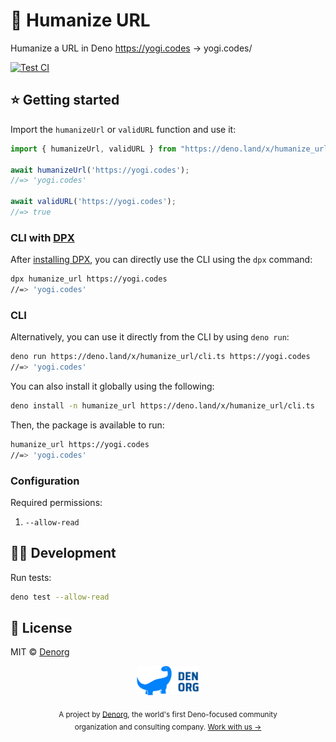 # 🔗 Humanize URL

Humanize a URL in Deno https://yogi.codes → yogi.codes/

[![Test CI](https://github.com/denorg/humanize-url/workflows/Test%20CI/badge.svg)](https://github.com/denorg/humanize-url/actions)

## ⭐ Getting started

Import the `humanizeUrl` or `validURL` function and use it:

```ts
import { humanizeUrl, validURL } from "https://deno.land/x/humanize_url/mod.ts";

await humanizeUrl('https://yogi.codes');
//=> 'yogi.codes'

await validURL('https://yogi.codes');
//=> true
```

### CLI with [DPX](https://github.com/denorg/dpx)

After [installing DPX](https://github.com/denorg/dpx), you can directly use the CLI using the `dpx` command:

```bash
dpx humanize_url https://yogi.codes
//=> 'yogi.codes'
```

### CLI

Alternatively, you can use it directly from the CLI by using `deno run`:

```bash
deno run https://deno.land/x/humanize_url/cli.ts https://yogi.codes
//=> 'yogi.codes'
```

You can also install it globally using the following:

```bash
deno install -n humanize_url https://deno.land/x/humanize_url/cli.ts
```

Then, the package is available to run:

```bash
humanize_url https://yogi.codes
//=> 'yogi.codes'
```

### Configuration

Required permissions:

1. `--allow-read`

## 👩‍💻 Development

Run tests:

```bash
deno test --allow-read
```

## 📄 License

MIT © [Denorg](https://den.org.in)

<p align="center">
  <a href="https://den.org.in">
    <img width="100" alt="" src="https://raw.githubusercontent.com/denorg/denorg/master/logo.svg">
  </a>
</p>
<p align="center">
  <sub>A project by <a href="https://den.org.in">Denorg</a>, the world's first Deno-focused community<br>organization and consulting company. <a href="https://den.org.in">Work with us →</a></sub>
</p>
